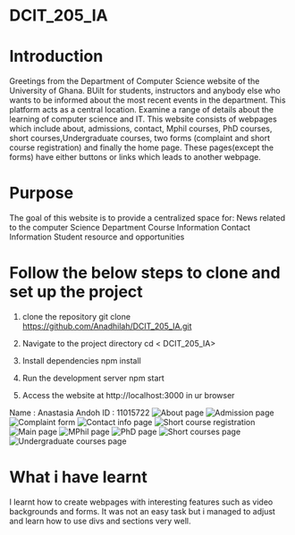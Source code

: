 # DCIT_205_IA


 # Introduction
Greetings from the Department of Computer Science website of the University of Ghana. BUilt for students, instructors
 and anybody else who wants to be informed about the most recent events in the department. This platform acts as a central 
 location. Examine a range of details about the learning of computer science and IT. This website consists of webpages which
  include about, admissions, contact, Mphil courses, PhD courses, short courses,Undergraduate courses, two forms (complaint and short course registration) and finally the home page. These pages(except the forms) have either buttons or links which leads to another webpage.

# Purpose
  The goal of this website is to provide a centralized space for:
    News related to the computer Science Department
    Course Information
    Contact Information
    Student resource and opportunities


# Follow the below steps to clone and set up the project
1. clone the repository 
git clone <https://github.com/Anadhilah/DCIT_205_IA.git>

2. Navigate to the project directory
cd < DCIT_205_IA>

3. Install dependencies
npm install

4. Run the development server
npm start

5. Access the website at
 http://localhost:3000 in ur browser

 Name : Anastasia Andoh
 ID : 11015722
![About page](Screenshot/About.png)
![Admission page](Screenshot/Admission.png)
![Complaint form](Screenshot/comforms.png)
![Contact info page](Screenshot/contact.png)
![Short course registration](Screenshot/Forms.png)
![Main page](Screenshot/Index.png)
![MPhil page](Screenshot/MPhil.png)
![PhD page](Screenshot/PhD.png)
![Short courses page](Screenshot/ShortCourses.png)
![Undergraduate courses page](Screenshot/Undergraduate.png)




# What i have learnt
I learnt how to create webpages with interesting features such as video backgrounds and forms. It was not an easy task but i 
managed to adjust and learn how to use divs and sections very well.
